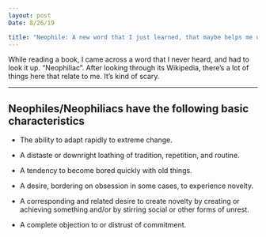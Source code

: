 ```yaml
---
layout: post
Date: 8/26/19

title: "Neophile: A new word that I just learned, that maybe helps me understand myself better"
---
```


While reading a book, I came across a word that I never heard, and had to look it up. “Neophiliac”. After looking through its Wikipedia, there’s a lot of things here that relate to me. It’s kind of scary.

---- 

## Neophiles/Neophiliacs have the following basic characteristics

- The ability to adapt rapidly to extreme change.

- A distaste or downright loathing of tradition, repetition, and routine.

- A tendency to become bored quickly with old things.

- A desire, bordering on obsession in some cases, to experience novelty.

- A corresponding and related desire to create novelty by creating or achieving something and/or by stirring social or other forms of unrest.

- A complete objection to or distrust of commitment.